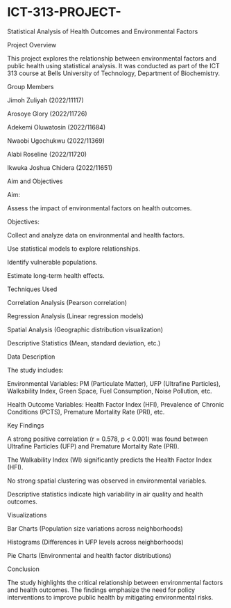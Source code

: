 # ICT-313-PROJECT-
Statistical Analysis of Health Outcomes and Environmental Factors

Project Overview

This project explores the relationship between environmental factors and public health using statistical analysis. It was conducted as part of the ICT 313 course at Bells University of Technology, Department of Biochemistry.

Group Members

Jimoh Zuliyah (2022/11117)

Arosoye Glory (2022/11726)

Adekemi Oluwatosin (2022/11684)

Nwaobi Ugochukwu (2022/11369)

Alabi Roseline (2022/11720)

Ikwuka Joshua Chidera (2022/11651)


Aim and Objectives

Aim:

Assess the impact of environmental factors on health outcomes.


Objectives:

Collect and analyze data on environmental and health factors.

Use statistical models to explore relationships.

Identify vulnerable populations.

Estimate long-term health effects.


Techniques Used

Correlation Analysis (Pearson correlation)

Regression Analysis (Linear regression models)

Spatial Analysis (Geographic distribution visualization)

Descriptive Statistics (Mean, standard deviation, etc.)


Data Description

The study includes:

Environmental Variables: PM (Particulate Matter), UFP (Ultrafine Particles), Walkability Index, Green Space, Fuel Consumption, Noise Pollution, etc.

Health Outcome Variables: Health Factor Index (HFI), Prevalence of Chronic Conditions (PCTS), Premature Mortality Rate (PRI), etc.


Key Findings

A strong positive correlation (r = 0.578, p < 0.001) was found between Ultrafine Particles (UFP) and Premature Mortality Rate (PRI).

The Walkability Index (WI) significantly predicts the Health Factor Index (HFI).

No strong spatial clustering was observed in environmental variables.

Descriptive statistics indicate high variability in air quality and health outcomes.


Visualizations

Bar Charts (Population size variations across neighborhoods)

Histograms (Differences in UFP levels across neighborhoods)

Pie Charts (Environmental and health factor distributions)


Conclusion

The study highlights the critical relationship between environmental factors and health outcomes. The findings emphasize the need for policy interventions to improve public health by mitigating environmental risks.
